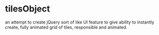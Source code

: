 tilesObject
===========

an attempt to create jQuery sort of like UI feature to give ability to instantly create, fully animated grid of tiles, responsible and animated. 
